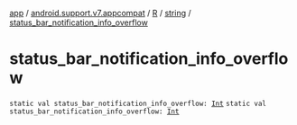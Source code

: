 [app](../../../index.md) / [android.support.v7.appcompat](../../index.md) / [R](../index.md) / [string](index.md) / [status_bar_notification_info_overflow](.)

# status_bar_notification_info_overflow

`static val status_bar_notification_info_overflow: `[`Int`](https://kotlinlang.org/api/latest/jvm/stdlib/kotlin/-int/index.html)
`static val status_bar_notification_info_overflow: `[`Int`](https://kotlinlang.org/api/latest/jvm/stdlib/kotlin/-int/index.html)